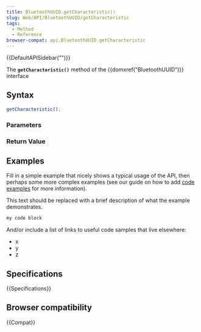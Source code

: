 ```yaml
---
title: BluetoothUUID.getCharacteristic()
slug: Web/API/BluetoothUUID/getCharacteristic
tags:
  - Method
  - Reference
browser-compat: api.BluetoothUUID.getCharacteristic
---
```

{{DefaultAPISidebar("")}}

The **`getCharacteristic()`** method of the {{domxref("BluetoothUUID")}} interface 

## Syntax

```js
getCharacteristic();
```

### Parameters



### Return Value



## Examples

Fill in a simple example that nicely shows a typical usage of the API, then perhaps some more complex examples (see our guide on how to add [code examples](/en-US/docs/MDN/Contribute/Structures/Code_examples) for more information).

This text should be replaced with a brief description of what the example demonstrates.

```js
my code block
```

And/or include a list of links to useful code samples that live elsewhere:

*   x
*   y
*   z

## Specifications

{{Specifications}}

## Browser compatibility

{{Compat}}

